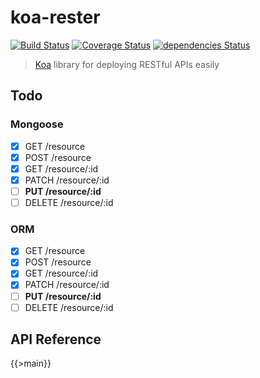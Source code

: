 # koa-rester

[![Build Status](https://travis-ci.org/dicearr/koa-rester.svg?branch=master)](https://travis-ci.org/dicearr/koa-rester)
[![Coverage Status](https://coveralls.io/repos/github/dicearr/koa-rester/badge.svg?branch=master)](https://coveralls.io/github/dicearr/koa-rester?branch=master)
[![dependencies Status](https://david-dm.org/dicearr/koa-rester/status.svg)](https://david-dm.org/dicearr/koa-rester)

> [Koa](https://github.com/koajs/koa) library for deploying RESTful APIs easily

## Todo

### Mongoose
- [x] GET /resource
- [x] POST /resource
- [x] GET /resource/:id
- [x] PATCH /resource/:id
- [ ] **PUT /resource/:id**
- [ ] DELETE /resource/:id

### ORM
- [x] GET /resource
- [x] POST /resource
- [x] GET /resource/:id
- [x] PATCH /resource/:id
- [ ] **PUT /resource/:id**
- [ ] DELETE /resource/:id

## API Reference

{{>main}}
